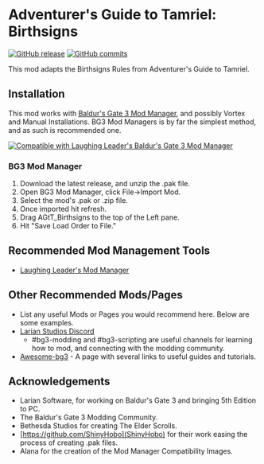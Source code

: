 # Adventurer's Guide to Tamriel: Birthsigns
[![GitHub release](https://img.shields.io/github/v/tag/NellsRelo/AGtT_Birthsigns?label=Latest%20Version)](https://GitHub.com/NellsRelo/AGtT_Birthsigns/releases/) [![GitHub commits](https://img.shields.io/github/commits-since/NellsRelo/AGtT_Birthsigns/1.0.0/main)](https://GitHub.com/NellsRelo/AGtT_Birthsigns/commit/)

This mod adapts the Birthsigns Rules from Adventurer's Guide to Tamriel.


## Installation
This mod works with [Baldur's Gate 3 Mod Manager](https://github.com/LaughingLeader/BG3ModManager), and possibly Vortex and Manual
Installations. BG3 Mod Managers is by far the simplest method, and as such is recommended one.

[![Compatible with Laughing Leader's Baldur's Gate 3 Mod Manager](https://i.imgur.com/qtdx2Yq.png)](https://github.com/LaughingLeader/BG3ModManager)

### BG3 Mod Manager
1. Download the latest release, and unzip the .pak file.
2. Open BG3 Mod Manager, click File->Import Mod.
3. Select the mod's .pak or .zip file.
5. Once imported hit refresh.
6. Drag AGtT_Birthsigns to the top of the Left pane.
8. Hit "Save Load Order to File."

## Recommended Mod Management Tools
- [Laughing Leader's Mod Manager](https://github.com/LaughingLeader/BG3ModManager)

## Other Recommended Mods/Pages
- List any useful Mods or Pages you would recommend here. Below are some examples.
- [Larian Studios Discord](https://discord.com/invite/larianstudios)
  - #bg3-modding and #bg3-scripting are useful channels for learning how to mod, and connecting with the modding community.
- [Awesome-bg3](https://github.com/bg3mods/awesome-bg3) - A page with several links to useful guides and tutorials.

## Acknowledgements
- Larian Software, for working on Baldur's Gate 3 and bringing 5th Edition to PC.
- The Baldur's Gate 3 Modding Community.
- Bethesda Studios for creating The Elder Scrolls.
- [https://github.com/ShinyHobo](ShinyHobo) for their work easing the process of creating .pak files.
- Alana for the creation of the Mod Manager Compatibility Images.

